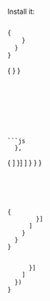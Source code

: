 





Install it:

```
```


```js
{
    }
  }
}
```


{
  }
}
```








```js
  },
```



{
          ]
        }]
      ]
    }
  }
}
```





{
        }]
      ]
    }
  }
}
```

```js

      }]
    ]
  })
}
```


